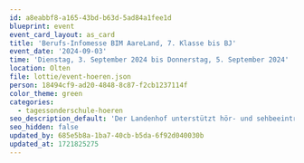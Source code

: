 ```yaml
---
id: a8eabbf8-a165-43bd-b63d-5ad84a1fee1d
blueprint: event
event_card_layout: as_card
title: 'Berufs-Infomesse BIM AareLand, 7. Klasse bis BJ'
event_date: '2024-09-03'
time: 'Dienstag, 3. September 2024 bis Donnerstag, 5. September 2024'
location: Olten
file: lottie/event-hoeren.json
person: 18494cf9-ad20-4848-8c87-f2cb1237114f
color_theme: green
categories:
  - tagessonderschule-hoeren
seo_description_default: 'Der Landenhof unterstützt hör- und sehbeeinträchtigte Kinder & Jugendliche in ihrem selbstbestimmten Leben durch Förderung ihrer Fähigkeiten & Entwicklung'
seo_hidden: false
updated_by: 685e5b8a-1ba7-40cb-b5da-6f92d040030b
updated_at: 1721825275
---
```

